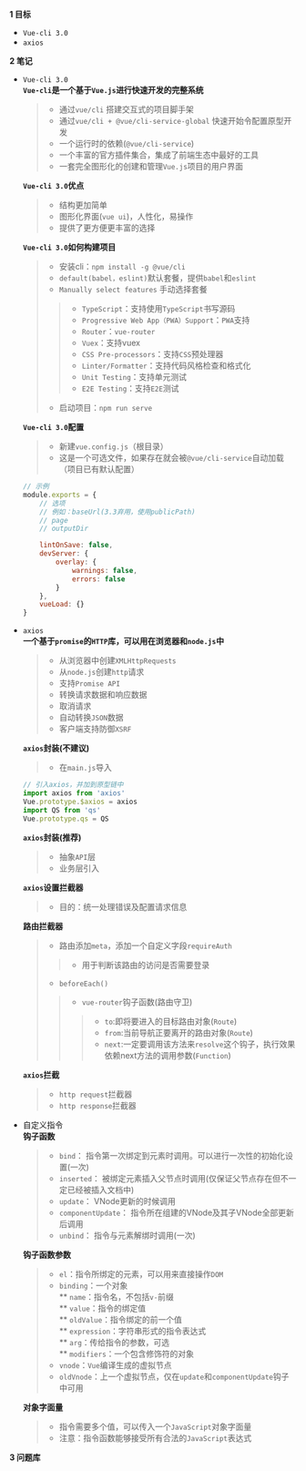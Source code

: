
**1 目标**
* `Vue-cli 3.0`
* `axios`

**2 笔记**
* `Vue-cli 3.0`  
  **`Vue-cli`是一个基于`Vue.js`进行快速开发的完整系统**  
    > * 通过`vue/cli` 搭建交互式的项目脚手架  
    > * 通过`vue/cli + @vue/cli-service-global` 快速开始令配置原型开发  
    > * 一个运行时的依赖(`@vue/cli-service`)  
    > * 一个丰富的官方插件集合，集成了前端生态中最好的工具  
    > * 一套完全图形化的创建和管理`Vue.js`项目的用户界面  

  **`Vue-cli 3.0`优点**  
    > * 结构更加简单  
    > * 图形化界面(`vue ui`)，人性化，易操作  
    > * 提供了更方便更丰富的选择  

  **`Vue-cli 3.0`如何构建项目**  
    > * 安装cli：`npm install -g @vue/cli`  
    > * `default(babel，eslint)`默认套餐，提供`babel`和`eslint`  
    > * `Manually select features` 手动选择套餐  
    >> * `TypeScript`：支持使用`TypeScript`书写源码  
    >> * `Progressive Web App（PWA）Support`：`PWA`支持  
    >> * `Router`：`vue-router ` 
    >> * `Vuex`：支持vuex  
    >> * `CSS Pre-processors`：支持`CSS`预处理器  
    >> * `Linter/Formatter`：支持代码风格检查和格式化  
    >> * `Unit Testing`：支持单元测试  
    >> * `E2E Testing`：支持`E2E`测试  
    > * 启动项目：`npm run serve`

  **`Vue-cli 3.0`配置**  
    > * 新建`vue.config.js`（根目录）  
    > * 这是一个可选文件，如果存在就会被`@vue/cli-service`自动加载（项目已有默认配置）  
    ```javascript
    // 示例
    module.exports = {
        // 选项
        // 例如：baseUrl(3.3弃用，使用publicPath)
        // page
        // outputDir

        lintOnSave: false,
        devServer: {
            overlay: {
                warnings: false,
                errors: false
            }
        },
        vueLoad: {}
    }
    ```

* `axios`  
  **一个基于`promise`的`HTTP`库，可以用在浏览器和`node.js`中**
    > * 从浏览器中创建`XMLHttpRequests`  
    > * 从`node.js`创建`http`请求  
    > * 支持`Promise API`  
    > * 转换请求数据和响应数据  
    > * 取消请求  
    > * 自动转换`JSON`数据  
    > * 客户端支持防御`XSRF`

  **`axios`封装(不建议)**
    > * 在`main.js`导入  
    ```javascript
    // 引入axios，并加到原型链中
    import axios from 'axios'
    Vue.prototype.$axios = axios
    import QS from 'qs'
    Vue.prototype.qs = QS
    ```

  **`axios`封装(推荐)**
    > * 抽象`API`层  
    > * 业务层引入  

  **`axios`设置拦截器**
    > * 目的：统一处理错误及配置请求信息

  **路由拦截器**
    > * 路由添加`meta`，添加一个自定义字段`requireAuth`  
    >> * 用于判断该路由的访问是否需要登录  
    > * `beforeEach()`  
    >> * `vue-router`钩子函数(路由守卫)  
    >>> * `to`:即将要进入的目标路由对象(`Route`)  
    >>> * `from`:当前导航正要离开的路由对象(`Route`)  
    >>> * `next`:一定要调用该方法来`resolve`这个钩子，执行效果依赖next方法的调用参数(`Function`)  

  **`axios`拦截**
    > * `http request`拦截器  
    > * `http response`拦截器  

* 自定义指令  
  **钩子函数**
    > * `bind`： 指令第一次绑定到元素时调用。可以进行一次性的初始化设置(一次)  
    > * `inserted`： 被绑定元素插入父节点时调用(仅保证父节点存在但不一定已经被插入文档中)  
    > * `update`： VNode更新的时候调用
    > * `componentUpdate`： 指令所在组建的VNode及其子VNode全部更新后调用
    > * `unbind`： 指令与元素解绑时调用(一次)  

  **钩子函数参数**
    > * `el`：指令所绑定的元素，可以用来直接操作`DOM`  
    > * `binding`：一个对象  
    > ** `name`：指令名，不包括`v-`前缀  
    > ** `value`：指令的绑定值  
    > ** `oldValue`：指令绑定的前一个值  
    > ** `expression`：字符串形式的指令表达式  
    > ** `arg`：传给指令的参数，可选  
    > ** `modifiers`：一个包含修饰符的对象  
    > * `vnode`：`Vue`编译生成的虚拟节点  
    > * `oldVnode`：上一个虚拟节点，仅在`update`和`componentUpdate`钩子中可用  

  **对象字面量**
    > * 指令需要多个值，可以传入一个`JavaScript`对象字面量  
    > * 注意：指令函数能够接受所有合法的`JavaScript`表达式    

**3 问题库**